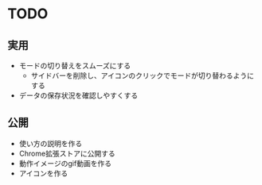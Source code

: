 # TODO
## 実用
- モードの切り替えをスムーズにする
  - サイドバーを削除し、アイコンのクリックでモードが切り替わるようにする
- データの保存状況を確認しやすくする

## 公開
- 使い方の説明を作る
- Chrome拡張ストアに公開する
- 動作イメージのgif動画を作る
- アイコンを作る
